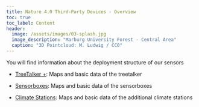```yaml
---
title: Nature 4.0 Third-Party Devices - Overview
toc: true
toc_label: Content
header:
  image: /assets/images/03-splash.jpg
  image_description: "Marburg University Forest - Central Area"
  caption: "3D Pointcloud: M. Ludwig / CC0"
---
```




You will find information about the deployment structure of our sensors  

* [TreeTalker +](treetalker-deployment): Maps and basic data of the treetalker

* [Sensorboxes](sensorbox-deployment): Maps and basic data of the sensorboxes

* [Climate Stations](climate-deployment): Maps and basic data of the additional climate stations

